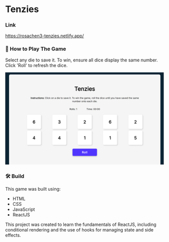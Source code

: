 # Tenzies 
### Link
https://rosachen3-tenzies.netlify.app/

### 🎲 How to Play The Game 
Select any die to save it. To win, ensure all dice display the same number. Click 'Roll' to refresh the dice.

![Tenzies Screen](./app/src/assets/tenzies-sreen.png)

### 🛠️ Build
This game was built using:
* HTML
* CSS
* JavaScript
* ReactJS

This project was created to learn the fundamentals of ReactJS, including conditional rendering and the use of hooks for managing state and side effects.

